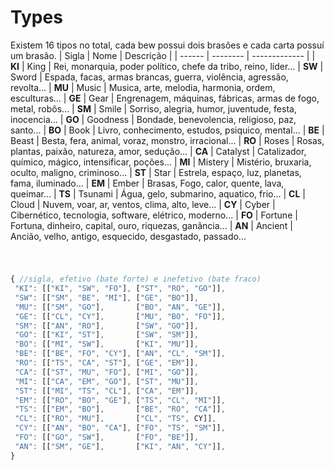 # Types
 
Existem 16 tipos no total, cada bew possui dois brasões e cada carta possuí um brasão.
| Sigla | Nome | Descrição |
| ------ | -------- | ------------- |
| **KI** | King | Rei, monarquia, poder político, chefe da tribo, reino, líder...
| **SW** | Sword | Espada, facas, armas brancas, guerra, violência, agressão, revolta...
| **MU** | Music | Musica, arte, melodia, harmonia, ordem, esculturas...
| **GE** | Gear | Engrenagem, máquinas, fábricas, armas de fogo, metal, robôs...
| **SM** | Smile | Sorriso, alegria, humor, juventude, festa, inocencia...
| **GO** | Goodness | Bondade, benevolencia, religioso, paz, santo...
| **BO** | Book | Livro, conhecimento, estudos, psiquico, mental...
| **BE** | Beast | Besta, fera, animal, voraz, monstro, irracional...
| **RO** | Roses | Rosas, plantas, paixão, natureza, amor, sedução...
| **CA** | Catalyst | Catalizador, químico, mágico, intensificar, poções...
| **MI** | Mistery | Mistério, bruxaria, oculto, maligno, criminoso...
| **ST** | Star | Estrela, espaço, luz, planetas, fama, iluminado...
| **EM** | Ember | Brasas, Fogo, calor, quente, lava, queimar...
| **TS** | Tsunami | Água, gelo, submarino, aquatico, frio...
| **CL** | Cloud | Nuvem, voar, ar, ventos, clima, alto, leve...
| **CY** | Cyber | Cibernético, tecnologia, software, elétrico, moderno...
| **FO** | Fortune | Fortuna, dinheiro, capital, ouro, riquezas, ganância...
| **AN** | Ancient | Ancião, velho, antigo, esquecido, desgastado, passado...

#

```js

{ //sigla, efetivo (bate forte) e inefetivo (bate fraco)
 "KI": [["KI", "SW", "FO"], ["ST", "RO", "GO"]],
 "SW": [["SM", "BE", "MI"], ["GE", "BO"]],
 "MU": [["SM", "GO"],       ["BO", "AN", "GE"]],
 "GE": [["CL", "CY"],       ["MU", "BO", "FO"]],
 "SM": [["AN", "RO"],       ["SW", "GO"]],
 "GO": [["KI", "ST"],       ["SW", "SM"]],
 "BO": [["MI", "SW"],       ["KI", "MU"]],
 "BE": [["BE", "FO", "CY"], ["AN", "CL", "SM"]],
 "RO": [["TS", "CA", "ST"], ["GE", "EM"]],
 "CA": [["ST", "MU", "FO"], ["MI", "GO"]],
 "MI": [["CA", "EM", "GO"], ["ST", "MU"]],
 "ST": [["MI", "TS", "CL"], ["CA", "EM"]],
 "EM": [["RO", "BO", "GE"], ["TS", "CL", "MI"]],
 "TS": [["EM", "BO"],       ["BE", "RO", "CA"]],
 "CL": [["RO", "MU"],       ["CL", "TS", CY]],
 "CY": [["AN", "BO", "CA"], ["FO", "TS", "SM"]],
 "FO": [["GO", "SW"],       ["FO", "BE"]],
 "AN": [["SM", "GE"],       ["KI", "AN", "CY"]],
}

```
